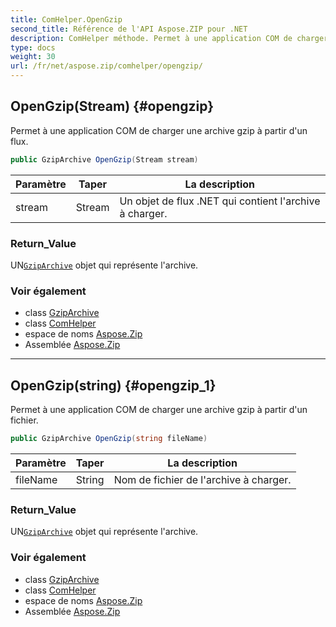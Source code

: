 ```yaml
---
title: ComHelper.OpenGzip
second_title: Référence de l'API Aspose.ZIP pour .NET
description: ComHelper méthode. Permet à une application COM de charger une archive gzip à partir dun flux.
type: docs
weight: 30
url: /fr/net/aspose.zip/comhelper/opengzip/
---
```

## OpenGzip(Stream) {#opengzip}

Permet à une application COM de charger une archive gzip à partir d'un flux.

```csharp
public GzipArchive OpenGzip(Stream stream)
```

| Paramètre | Taper | La description |
| --- | --- | --- |
| stream | Stream | Un objet de flux .NET qui contient l'archive à charger. |

### Return_Value

UN[`GzipArchive`](../../../aspose.zip.gzip/gziparchive/) objet qui représente l'archive.

### Voir également

* class [GzipArchive](../../../aspose.zip.gzip/gziparchive/)
* class [ComHelper](../)
* espace de noms [Aspose.Zip](../../comhelper/)
* Assemblée [Aspose.Zip](../../../)

---

## OpenGzip(string) {#opengzip_1}

Permet à une application COM de charger une archive gzip à partir d'un fichier.

```csharp
public GzipArchive OpenGzip(string fileName)
```

| Paramètre | Taper | La description |
| --- | --- | --- |
| fileName | String | Nom de fichier de l'archive à charger. |

### Return_Value

UN[`GzipArchive`](../../../aspose.zip.gzip/gziparchive/) objet qui représente l'archive.

### Voir également

* class [GzipArchive](../../../aspose.zip.gzip/gziparchive/)
* class [ComHelper](../)
* espace de noms [Aspose.Zip](../../comhelper/)
* Assemblée [Aspose.Zip](../../../)



